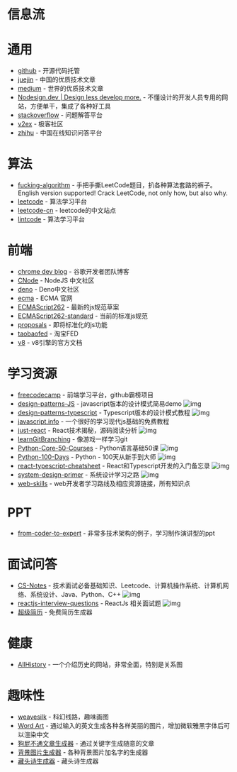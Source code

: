 # 信息流

# 通用

- [github](https://github.com/) - 开源代码托管
- [juejin](https://juejin.im/) - 中国的优质技术文章
- [medium](https://medium.com/) - 世界的优质技术文章
- [Nodesign.dev | Design less develop more.](https://nodesign.dev/) - 不懂设计的开发人员专用的网站，方便单干，集成了各种好工具
- [stackoverflow](https://stackoverflow.com/) - 问题解答平台
- [v2ex](https://www.v2ex.com/) - 极客社区
- [zhihu](https://www.zhihu.com/) - 中国在线知识问答平台

# 算法

- [fucking-algorithm](https://github.com/labuladong/fucking-algorithm) - 手把手撕LeetCode题目，扒各种算法套路的裤子。English version supported! Crack LeetCode, not only how, but also why.
- [leetcode](https://leetcode.com/) - 算法学习平台
- [leetcode-cn](https://leetcode-cn.com/) - leetcode的中文站点
- [lintcode](https://www.lintcode.com/) - 算法学习平台


# 前端

- [chrome dev blog](https://web.dev/blog/) - 谷歌开发者团队博客
- [CNode](https://cnodejs.org/) - NodeJS 中文社区
- [deno](https://deno.js.cn/) - Deno中文社区
- [ecma](http://www.ecma-international.org/) - ECMA 官网
- [ECMAScript262](https://tc39.es/ecma262/) - 最新的js规范草案
- [ECMAScript262-standard](http://www.ecma-international.org/publications/standards/Ecma-262.htm) - 当前的标准js规范
- [proposals](https://github.com/tc39/proposals) - 即将标准化的js功能
- [taobaofed](http://taobaofed.org/) - 淘宝FED
- [v8](https://v8.dev/docs) - v8引擎的官方文档


# 学习资源

- [freecodecamp](https://www.freecodecamp.org/) - 前端学习平台，github霸榜项目
- [design-patterns-JS](https://github.com/fbeline/design-patterns-JS) - javascript版本的设计模式简易demo ![img](https://img.shields.io/github/stars/fbeline/design-patterns-JS)
- [design-patterns-typescript](https://github.com/RefactoringGuru/design-patterns-typescript) - Typescript版本的设计模式教程 ![img](https://img.shields.io/github/stars/RefactoringGuru/design-patterns-typescript)
- [javascript.info](https://zh.javascript.info/) - 一个很好的学习现代js基础的免费教程
- [just-react](https://github.com/BetaSu/just-react) - React技术揭秘，源码阅读分析 ![img](https://img.shields.io/github/stars/BetaSu/just-react)
- [learnGitBranching](https://github.com/pcottle/learnGitBranching) - 像游戏一样学习git
- [Python-Core-50-Courses](https://github.com/jackfrued/Python-Core-50-Courses) - Python语言基础50课 ![img](https://img.shields.io/github/stars/jackfrued/Python-Core-50-Courses)
- [Python-100-Days](https://github.com/jackfrued/Python-100-Days) - Python - 100天从新手到大师 ![img](https://img.shields.io/github/stars/jackfrued/Python-100-Days)
- [react-typescript-cheatsheet](https://github.com/typescript-cheatsheets/react-typescript-cheatsheet) - React和Typescript开发的入门备忘录 ![img](https://img.shields.io/github/stars/typescript-cheatsheets/react-typescript-cheatsheet)
- [system-design-primer](https://github.com/donnemartin/system-design-primer) - 系统设计学习之路 ![img](https://img.shields.io/github/stars/donnemartin/system-design-primer)
- [web-skills](https://github.com/andreasbm/web-skills) - web开发者学习路线及相应资源链接，所有知识点


# PPT
- [from-coder-to-expert](https://github.com/FunnyLiu/from_coder_to_expert) - 非常多技术架构的例子，学习制作演讲型的ppt

# 面试问答


- [CS-Notes](https://github.com/CyC2018/CS-Notes) - 技术面试必备基础知识、Leetcode、计算机操作系统、计算机网络、系统设计、Java、Python、C++ ![img](https://img.shields.io/github/stars/CyC2018/CS-Notes)
- [reactjs-interview-questions](https://github.com/sudheerj/reactjs-interview-questions) - ReactJs 相关面试题 ![img](https://img.shields.io/github/stars/sudheerj/reactjs-interview-questions)
- [超级简历](https://www.wondercv.com/) - 免费简历生成器


# 健康

- [AllHistory](https://www.allhistory.com/) - 一个介绍历史的网站，非常全面，特别是关系图


# 趣味性

- [weavesilk](http://weavesilk.com/) - 科幻线路，趣味画图
- [Word Art](https://wordart.com/create) - 通过输入的英文生成各种各样美丽的图片，增加微软雅黑字体后可以渲染中文
- [狗屁不通文章生成器](https://suulnnka.github.io/BullshitGenerator/index.html) - 通过关键字生成随意的文章
- [背景图片生成器](https://cc.bjadjty.com/index.php) - 各种背景图片加名字的生成器
- [藏头诗生成器](https://cts.chazhi.net/) - 藏头诗生成器